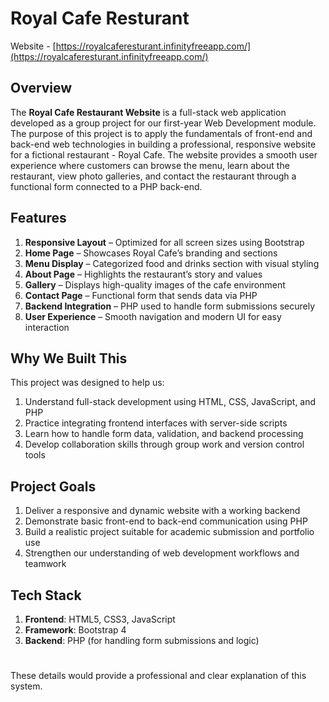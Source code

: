 # Royal Cafe Resturant
Website - [https://royalcaferesturant.infinityfreeapp.com/](https://royalcaferesturant.infinityfreeapp.com/)

## Overview
The **Royal Cafe Restaurant Website** is a full-stack web application developed as a group project for our first-year Web Development module. The purpose of this project is to apply the fundamentals of front-end and back-end web technologies in building a professional, responsive website for a fictional restaurant - Royal Cafe. The website provides a smooth user experience where customers can browse the menu, learn about the restaurant, view photo galleries, and contact the restaurant through a functional form connected to a PHP back-end.

## Features
1. **Responsive Layout** – Optimized for all screen sizes using Bootstrap
2. **Home Page** – Showcases Royal Cafe’s branding and sections
3. **Menu Display** – Categorized food and drinks section with visual styling
4. **About Page** – Highlights the restaurant’s story and values
5. **Gallery** – Displays high-quality images of the cafe environment
6. **Contact Page** – Functional form that sends data via PHP
7. **Backend Integration** – PHP used to handle form submissions securely
8. **User Experience** – Smooth navigation and modern UI for easy interaction

## Why We Built This
This project was designed to help us:

1. Understand full-stack development using HTML, CSS, JavaScript, and PHP
2. Practice integrating frontend interfaces with server-side scripts
3. Learn how to handle form data, validation, and backend processing
4. Develop collaboration skills through group work and version control tools

## Project Goals
1. Deliver a responsive and dynamic website with a working backend
2. Demonstrate basic front-end to back-end communication using PHP
3. Build a realistic project suitable for academic submission and portfolio use
4. Strengthen our understanding of web development workflows and teamwork

## Tech Stack
1. **Frontend**: HTML5, CSS3, JavaScript
2. **Framework**: Bootstrap 4
3. **Backend**: PHP (for handling form submissions and logic)
#

These details would provide a professional and clear explanation of this system.
